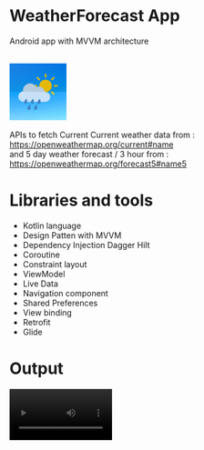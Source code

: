 # WeatherForecast App

Android app with MVVM architecture

</br>
<img src="https://github.com/sjitprogrammer/WeatherForecast/blob/master/image/icon_app.png" width="100">
<br>

APIs to fetch 
Current Current weather data from : https://openweathermap.org/current#name
<br>
and 5 day weather forecast / 3 hour from : https://openweathermap.org/forecast5#name5


# Libraries and tools

- Kotlin language
- Design Patten with MVVM
- Dependency Injection Dagger Hilt
- Coroutine
- Constraint layout
- ViewModel
- Live Data
- Navigation component
- Shared Preferences
- View binding
- Retrofit
- Glide

# Output

<video src='https://user-images.githubusercontent.com/60668157/209477837-08a9d198-d6b3-4dba-aa7e-eae53a39d8a0.mov' width=180/>
<br>
<video src='https://user-images.githubusercontent.com/60668157/209477860-4dec8549-d483-4721-b463-1591e2ba1177.mov' width=180/>




